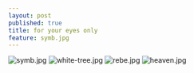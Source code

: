 ```yaml
---
layout: post
published: true
title: for your eyes only
feature: symb.jpg
---
```

![symb.jpg]({{site.baseurl}}/assets/images/posts/symb.jpg)
![white-tree.jpg]({{site.baseurl}}/assets/images/posts/white-tree.jpg)
![rebe.jpg]({{site.baseurl}}/assets/images/posts/rebe.jpg)
![heaven.jpg]({{site.baseurl}}/assets/images/posts/heaven.jpg)

